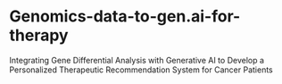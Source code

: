 # Genomics-data-to-gen.ai-for-therapy
Integrating Gene Differential Analysis with Generative AI to Develop a Personalized Therapeutic Recommendation System for Cancer Patients
